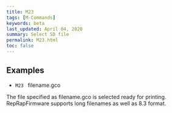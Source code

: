 ```yaml
---
title: M23
tags: [M-Commands] 
keywords: beta 
last_updated: April 04, 2020 
summary: Select SD file 
permalink: M23.html
toc: false 
---
```



## Examples

* ` M23  ` filename.gco

The file specified as filename.gco is selected ready for printing. RepRapFirmware supports long filenames as well as 8.3 format.

